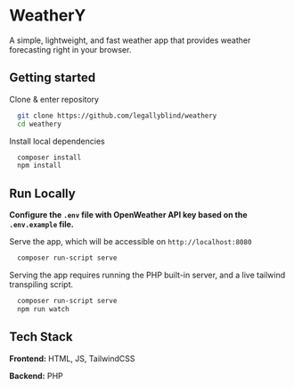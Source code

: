 
# WeatherY

A simple, lightweight, and fast weather app that provides weather forecasting right in your browser.

## Getting started

Clone & enter repository

```bash
  git clone https://github.com/legallyblind/weathery
  cd weathery
```

Install local dependencies
```bash
  composer install
  npm install
```

## Run Locally

**Configure the `.env` file with OpenWeather API key based on the `.env.example` file.**


Serve the app, which will be accessible on `http://localhost:8080`
```bash
  composer run-script serve
```

Serving the app requires running the PHP built-in server, and a live tailwind transpiling script. 
```bash
  composer run-script serve
  npm run watch
```


## Tech Stack

**Frontend:** HTML, JS, TailwindCSS

**Backend:** PHP